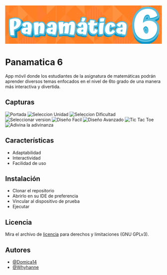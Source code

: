 
![Logo](https://github.com/Domica14/Panamatica-6/blob/master/LogoPanamatica.png)


# Panamatica 6

App móvil donde los estudiantes de la asignatura de matemáticas podrán aprender diversos temas enfocados en el nivel de 6to grado de una manera más interactiva y divertida.



## Capturas

<img src="https://github.com/Domica14/Panamatica-6/assets/139078203/fd34e9ea-13f1-4700-b830-1cf12b34671d" alt="Portada" width="200px"/> <img src="https://github.com/Domica14/Panamatica-6/assets/139078203/45c8e2ac-0dde-45a5-bceb-6e8332520d76" alt="Seleccion Unidad" width="200px"/> <img src="https://github.com/Domica14/Panamatica-6/assets/139078203/25d52df8-9db2-4ef4-937d-8273bc3f4127" alt="Seleccion Dificultad" width="200px"/> <img src="https://github.com/Domica14/Panamatica-6/assets/139078203/2b875354-7316-4540-b797-53edfa005920" alt="Seleccionar version" width="200px"/>  <img src="https://github.com/Domica14/Panamatica-6/assets/139078203/f99ce5d8-ba74-4e41-a15a-4a2de4003a08" alt="Diseño Facil" width="200px"/> <img src="https://github.com/Domica14/Panamatica-6/assets/139078203/ae0121a7-8d15-48ac-8f68-2dc460f32471" alt="Diseño Avanzado" width="200px"/> <img src="https://github.com/Domica14/Panamatica-6/assets/139078203/0de7b79f-635a-4e67-ad95-e8a6f8fabf0a" alt="Tic Tac Toe" width="200px"/> <img src="https://github.com/Domica14/Panamatica-6/assets/139078203/e37927b3-fccb-4bc1-aaa7-7342b821d21a" alt="Adivina la adivinanza" width="200px"/>







## Características

- Adaptabilidad
- Interactividad
- Facilidad de uso



## Instalación

- Clonar el repositorio
- Abrirlo en su IDE de preferencia
- Vincular al dispositivo de prueba
- Ejecutar



## Licencia

Mira el archivo de [licencia](COPYING) para derechos y limitaciones (GNU GPLv3).


## Autores

- [@Domica14](https://github.com/domica14)
- [@Whyhanne](https://github.com/Wyhanne)


